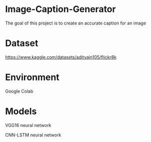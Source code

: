 # Image-Caption-Generator
The goal of this project is to create an accurate caption for an image

# Dataset 
https://www.kaggle.com/datasets/adityajn105/flickr8k

# Environment 
Google Colab

# Models
VGG16 neural network

CNN-LSTM neural network
